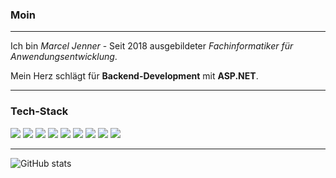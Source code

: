 ### Moin

---

Ich bin *Marcel Jenner* - Seit 2018 ausgebildeter *Fachinformatiker für Anwendungsentwicklung*.

Mein Herz schlägt für **Backend-Development** mit **ASP.NET**.

---


### Tech-Stack

<img src = "https://img.shields.io/badge/-C%23-512bd4?style=flat&logo=dotnet&logoColor=white"> <img src = "https://img.shields.io/badge/-.NET 5-512bd4?style=flat&logo=dotnet&logoColor=white"> <img src = "https://img.shields.io/badge/-ASP.NET-512bd4?style=flat&logo=dotnet&logoColor=white"> <img src = "https://img.shields.io/badge/-PostgreSQL-336791?style=flat&logo=postgresql&logoColor=white"> <img src = "https://img.shields.io/badge/-Nginx-169100?style=flat&logo=nginx&logoColor=white"> <img src = "https://img.shields.io/badge/-Jenkins-darkred?style=flat&logo=jenkins&logoColor=white"> <img src = "https://img.shields.io/badge/-Docker-0db7ed?style=flat&logo=Docker&logoColor=white"> <img src="http://img.shields.io/badge/-Git-F1502F?style=flat&logo=git&logoColor=FFFFFF"> <img src="http://img.shields.io/badge/-Github-000000?style=flat&logo=github&logoColor=FFFFFF"> 

---

![GitHub stats](https://github-readme-stats.vercel.app/api?username=marceljenner&show_icons=true&hide_border=true)
